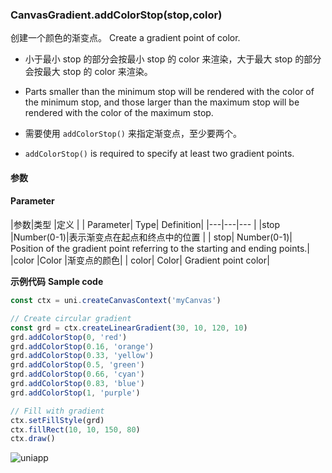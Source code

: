 
### CanvasGradient.addColorStop(stop,color)

创建一个颜色的渐变点。
Create a gradient point of color.
- 小于最小 stop 的部分会按最小 stop 的 color 来渲染，大于最大 stop 的部分会按最大 stop 的 color 来渲染。
- Parts smaller than the minimum stop will be rendered with the color of the minimum stop, and those larger than the maximum stop will be rendered with the color of the maximum stop.

- 需要使用 ```addColorStop()``` 来指定渐变点，至少要两个。
- `addColorStop()` is required to specify at least two gradient points.

#### 参数
#### Parameter

|参数|类型	|定义	|
| Parameter| Type| Definition|
|---|---|---	|
|stop	|Number(0-1)|表示渐变点在起点和终点中的位置	|
| stop| Number(0-1)| Position of the gradient point referring to the starting and ending points.|
|color	|Color	|渐变点的颜色|
| color| Color| Gradient point color|

**示例代码**
**Sample code**

```javascript
const ctx = uni.createCanvasContext('myCanvas')

// Create circular gradient
const grd = ctx.createLinearGradient(30, 10, 120, 10)
grd.addColorStop(0, 'red')
grd.addColorStop(0.16, 'orange')
grd.addColorStop(0.33, 'yellow')
grd.addColorStop(0.5, 'green')
grd.addColorStop(0.66, 'cyan')
grd.addColorStop(0.83, 'blue')
grd.addColorStop(1, 'purple')

// Fill with gradient
ctx.setFillStyle(grd)
ctx.fillRect(10, 10, 150, 80)
ctx.draw()
```

![uniapp](https://bjetxgzv.cdn.bspapp.com/VKCEYUGU-uni-app-doc/d1e88440-4f26-11eb-bd01-97bc1429a9ff.png)

